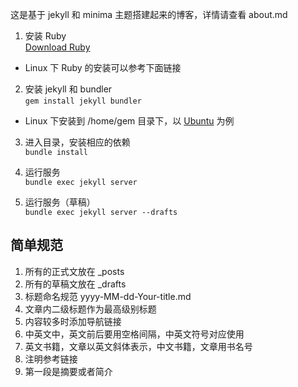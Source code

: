 这是基于 jekyll 和 minima 主题搭建起来的博客，详情请查看 about.md  

1. 安装 Ruby  
  [Download Ruby](https://www.ruby-lang.org/en/downloads/)  
  - Linux 下 Ruby 的安装可以参考下面链接

2. 安装 jekyll 和 bundler  
  `gem install jekyll bundler`
  - Linux 下安装到 /home/gem 目录下，以 [Ubuntu](https://jekyllrb.com/docs/installation/ubuntu/) 为例

3. 进入目录，安装相应的依赖  
  `bundle install`

4. 运行服务  
  `bundle exec jekyll server`

5. 运行服务（草稿）  
  `bundle exec jekyll server --drafts`

## 简单规范 
1. 所有的正式文放在 _posts
2. 所有的草稿文放在 _drafts
3. 标题命名规范 yyyy-MM-dd-Your-title.md
4. 文章内二级标题作为最高级别标题
5. 内容较多时添加导航链接
6. 中英文中，英文前后要用空格间隔，中英文符号对应使用
7. 英文书籍，文章以英文斜体表示，中文书籍，文章用书名号
8. 注明参考链接
9. 第一段是摘要或者简介